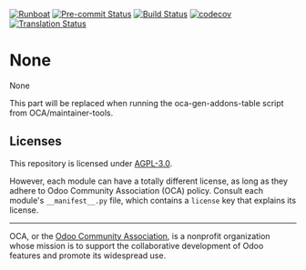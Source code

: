 
[![Runboat](https://img.shields.io/badge/runboat-Try%20me-875A7B.png)](https://runboat.odoo-community.org/builds?repo=OCA/None&target_branch=15.0)
[![Pre-commit Status](https://github.com/OCA/None/actions/workflows/pre-commit.yml/badge.svg?branch=15.0)](https://github.com/OCA/None/actions/workflows/pre-commit.yml?query=branch%3A15.0)
[![Build Status](https://github.com/OCA/None/actions/workflows/test.yml/badge.svg?branch=15.0)](https://github.com/OCA/None/actions/workflows/test.yml?query=branch%3A15.0)
[![codecov](https://codecov.io/gh/OCA/None/branch/15.0/graph/badge.svg)](https://codecov.io/gh/OCA/None)
[![Translation Status](https://translation.odoo-community.org/widgets/None-15-0/-/svg-badge.svg)](https://translation.odoo-community.org/engage/None-15-0/?utm_source=widget)

<!-- /!\ do not modify above this line -->

# None

None

<!-- /!\ do not modify below this line -->

<!-- prettier-ignore-start -->

[//]: # (addons)

This part will be replaced when running the oca-gen-addons-table script from OCA/maintainer-tools.

[//]: # (end addons)

<!-- prettier-ignore-end -->

## Licenses

This repository is licensed under [AGPL-3.0](LICENSE).

However, each module can have a totally different license, as long as they adhere to Odoo Community Association (OCA)
policy. Consult each module's `__manifest__.py` file, which contains a `license` key
that explains its license.

----
OCA, or the [Odoo Community Association](http://odoo-community.org/), is a nonprofit
organization whose mission is to support the collaborative development of Odoo features
and promote its widespread use.
